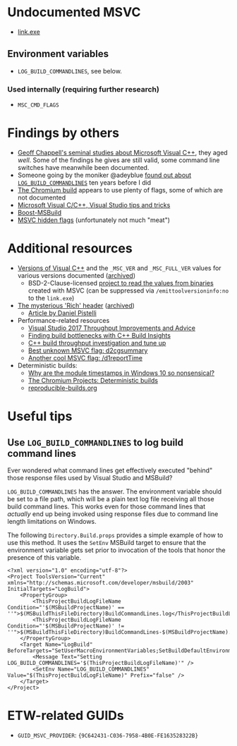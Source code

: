 # Undocumented MSVC

* [link.exe](LINK.exe.md)

## Environment variables

* `LOG_BUILD_COMMANDLINES`, see below.

### Used internally (requiring further research)

* `MSC_CMD_FLAGS`

# Findings by others

* [Geoff Chappell's seminal studies about Microsoft Visual C++][1], they aged _well_. Some of the findings he gives are still valid, some command line switches have meanwhile been documented.
* Someone going by the moniker @adeyblue [found out about `LOG_BUILD_COMMANDLINES`][2] ten years before I did
* [The Chromium build][3] appears to use plenty of flags, some of which are not documented
* [Microsoft Visual C/C++, Visual Studio tips and tricks][4]
* [Boost-MSBuild][5]
* [MSVC hidden flags][6] (unfortunately not much "meat")

# Additional resources

* [Versions of Visual C++][7] and the `_MSC_VER` and `_MSC_FULL_VER` values for various versions documented ([archived][8])
  * BSD-2-Clause-licensed [project to read the values from binaries][9] created with MSVC (can be suppressed via `/emittoolversioninfo:no` to the `link.exe`)
* [The mysterious 'Rich' header][10] ([archived][11])
  * [Article by Daniel Pistelli][12]
* Performance-related resources
  * [Visual Studio 2017 Throughput Improvements and Advice][13]
  * [Finding build bottlenecks with C++ Build Insights][20]
  * [C++ build throughput investigation and tune up][19]
  * [Best unknown MSVC flag: d2cgsummary][14]
  * [Another cool MSVC flag: /d1reportTime][15]
* Deterministic builds:
  * [Why are the module timestamps in Windows 10 so nonsensical?][16]
  * [The Chromium Projects: Deterministic builds][17]
  * [reproducible-builds.org][18]

# Useful tips

## Use `LOG_BUILD_COMMANDLINES` to log build command lines

Ever wondered what command lines get effectively executed "behind" those response files used by Visual Studio and MSBuild?

`LOG_BUILD_COMMANDLINES` has the answer. The environment variable should be set to a file path, which will be a plain text log file receiving all those build command lines. This works even for those command lines that _actually_ end up being invoked using response files due to command line length limitations on Windows.

The following `Directory.Build.props` provides a simple example of how to use this method. It uses the `SetEnv` MSBuild target to ensure that the environment variable gets set prior to invocation of the tools that honor the presence of this variable.

```
<?xml version="1.0" encoding="utf-8"?>
<Project ToolsVersion="Current" xmlns="http://schemas.microsoft.com/developer/msbuild/2003" InitialTargets="LogBuild">
	<PropertyGroup>
		<ThisProjectBuildLogFileName Condition="'$(MSBuildProjectName)' == ''">$(MSBuildThisFileDirectory)BuildCommandLines.log</ThisProjectBuildLogFileName>
		<ThisProjectBuildLogFileName Condition="'$(MSBuildProjectName)' != ''">$(MSBuildThisFileDirectory)BuildCommandLines-$(MSBuildProjectName).log</ThisProjectBuildLogFileName>
	</PropertyGroup>
	<Target Name="LogBuild" BeforeTargets="SetUserMacroEnvironmentVariables;SetBuildDefaultEnvironmentVariables">
		<Message Text="Setting LOG_BUILD_COMMANDLINES='$(ThisProjectBuildLogFileName)'" />
		<SetEnv Name="LOG_BUILD_COMMANDLINES" Value="$(ThisProjectBuildLogFileName)" Prefix="false" />
	</Target>
</Project>
```

# ETW-related GUIDs

*  `GUID_MSVC_PROVIDER`: `{9C642431-C036-7958-4B0E-FE163528322B}`

[1]: https://www.geoffchappell.com/studies/msvc/index.htm
[2]: http://blog.airesoft.co.uk/2013/01/plug-in-to-cls-kitchen/
[3]: https://chromium.googlesource.com/chromium/src/build/config/+/refs/heads/main/win/BUILD.gn
[4]: https://bearwindows.zcm.com.au/msvc.htm
[5]: https://github.com/ENikS/Boost-MSBuild
[6]: https://lectem.github.io/msvc/reverse-engineering/build/2019/01/21/MSVC-hidden-flags.html
[7]: https://dev.to/yumetodo/list-of-mscver-and-mscfullver-8nd
[8]: https://web.archive.org/web/20230000000000*/https://dev.to/yumetodo/list-of-mscver-and-mscfullver-8nd
[9]: https://github.com/dishather/richprint
[10]: http://bytepointer.com/articles/the_microsoft_rich_header.htm
[11]: https://web.archive.org/web/20230000000000*/http://bytepointer.com/articles/the_microsoft_rich_header.htm
[12]: https://ntcore.com/files/richsign.htm
[13]: https://devblogs.microsoft.com/cppblog/visual-studio-2017-throughput-improvements-and-advice/
[14]: https://aras-p.info/blog/2017/10/23/Best-unknown-MSVC-flag-d2cgsummary/
[15]: https://aras-p.info/blog/2019/01/21/Another-cool-MSVC-flag-d1reportTime/
[16]: https://devblogs.microsoft.com/oldnewthing/20180103-00/?p=97705
[17]: https://www.chromium.org/developers/testing/isolated-testing/deterministic-builds/
[18]: https://reproducible-builds.org/
[19]: https://devblogs.microsoft.com/cppblog/cpp-build-throughput-investigation-and-tune-up/
[20]: https://devblogs.microsoft.com/cppblog/finding-build-bottlenecks-with-cpp-build-insights/
